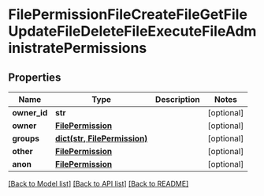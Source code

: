 # FilePermissionFileCreateFileGetFileUpdateFileDeleteFileExecuteFileAdministratePermissions


## Properties
Name | Type | Description | Notes
------------ | ------------- | ------------- | -------------
**owner_id** | **str** |  | [optional] 
**owner** | [**FilePermission**](FilePermission.md) |  | [optional] 
**groups** | [**dict(str, FilePermission)**](FilePermission.md) |  | [optional] 
**other** | [**FilePermission**](FilePermission.md) |  | [optional] 
**anon** | [**FilePermission**](FilePermission.md) |  | [optional] 

[[Back to Model list]](../README.md#documentation-for-models) [[Back to API list]](../README.md#documentation-for-api-endpoints) [[Back to README]](../README.md)


